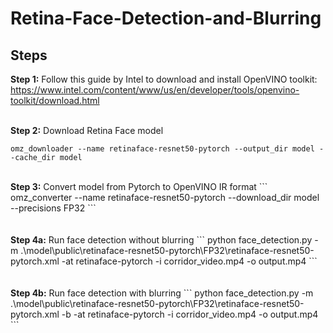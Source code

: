 # Retina-Face-Detection-and-Blurring

## Steps
<b>Step 1:</b> Follow this guide by Intel to download and install OpenVINO toolkit: https://www.intel.com/content/www/us/en/developer/tools/openvino-toolkit/download.html
<br/><br/>

<b>Step 2:</b> Download Retina Face model
```
omz_downloader --name retinaface-resnet50-pytorch --output_dir model --cache_dir model
```
<br/>
<b>Step 3:</b> Convert model from Pytorch to OpenVINO IR format
```
omz_converter --name retinaface-resnet50-pytorch --download_dir model --precisions FP32
```
<br/>
<br/><br/>
<b>Step 4a:</b> Run face detection without blurring
```
python face_detection.py -m .\model\public\retinaface-resnet50-pytorch\FP32\retinaface-resnet50-pytorch.xml -at retinaface-pytorch -i corridor_video.mp4 -o output.mp4
```
<br/>
<br/><br/>
<b>Step 4b:</b> Run face detection with blurring
```
python face_detection.py -m .\model\public\retinaface-resnet50-pytorch\FP32\retinaface-resnet50-pytorch.xml -b -at retinaface-pytorch -i corridor_video.mp4 -o output.mp4
```
<br/>

